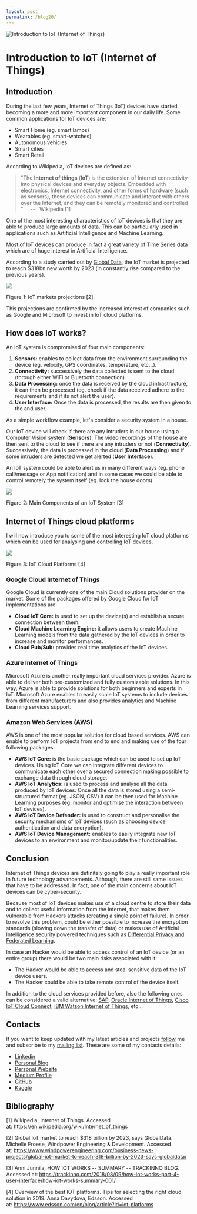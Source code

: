 ```yaml
---
layout: post
permalink: /blog20/
---
```


![Introduction to IoT (Internet of Things)](https://www.freecodecamp.org/news/content/images/size/w2000/2019/08/internet_of_things_iot.jpg)

Introduction to IoT (Internet of Things)
========================================

Introduction
------------

During the last few years, Internet of Things (IoT) devices have started becoming a more and more important component in our daily life. Some common applications for IoT devices are:

-   Smart Home (eg. smart lamps)
-   Wearables (eg. smart-watches)
-   Autonomous vehicles
-   Smart cities
-   Smart Retail

According to Wikipedia, IoT devices are defined as:

> "The **Internet of things** (**IoT**) is the extension of Internet connectivity into physical devices and everyday objects. Embedded with electronics, Internet connectivity, and other forms of hardware (such as sensors), these devices can communicate and interact with others over the Internet, and they can be remotely monitored and controlled "                                                   --   Wikipedia [1]

One of the most interesting characteristics of IoT devices is that they are able to produce large amounts of data. This can be particularly used in applications such as Artificial Intelligence and Machine Learning.

Most of IoT devices can produce in fact a great variety of Time Series data which are of huge interest in Artificial Intelligence.

According to a study carried out by [Global Data](https://www.globaldata.com/), the IoT market is projected to reach $318bn new worth by 2023 (in constantly rise compared to the previous years).

![](https://www.freecodecamp.org/news/content/images/2019/08/IoT-grow-chart.png)

Figure 1: IoT markets projections [2].

This projections are confirmed by the increased interest of companies such as Google and Microsoft to invest in IoT cloud platforms.

How does IoT works?
-------------------

An IoT system is compromised of four main components:

1.  **Sensors:** enables to collect data from the environment surrounding the device (eg. velocity, GPS coordinates, temperature, etc...).
2.  **Connectivity:** successively the data collected is sent to the cloud (through either WiFi or Bluetooth connection).
3.  **Data Processing:** once the data is received by the cloud infrastructure, it can then be processed (eg. check if the data received adhere to the requirements and if its not alert the user).
4.  **User Interface:** Once the data is processed, the results are then given to the and user.

As a simple workflow example, let's consider a security system in a house.

Our IoT device will check if there are any intruders in our house using a Computer Vision system (**Sensors**). The video recordings of the house are then sent to the cloud to see if there are any intruders or not (**Connectivity**). Successively, the data is processed in the cloud (**Data Processing**) and if some intruders are detected we get alerted (**User Interface**).

An IoT system could be able to alert us in many different ways (eg. phone call/message or App notification) and in some cases we could be able to control remotely the system itself (eg. lock the house doors).

![](https://www.freecodecamp.org/news/content/images/2019/08/how-iot-works-summary.001.png)

Figure 2: Main Components of an IoT System [3]

Internet of Things cloud platforms
----------------------------------

I will now introduce you to some of the most interesting IoT cloud platforms which can be used for analysing and controlling IoT devices.

![](https://www.freecodecamp.org/news/content/images/2019/08/1_go7sTFOGN2fJGgYrI3E-FA.png)

Figure 3: IoT Cloud Platforms [4]

### Google Cloud Internet of Things

Google Cloud is currently one of the main Cloud solutions provider on the market. Some of the packages offered by Google Cloud for IoT implementations are:

-   **Cloud IoT Core:** is used to set up the device(s) and establish a secure connection between them.
-   **Cloud Machine Learning Engine:** it allows users to create Machine Learning models from the data gathered by the IoT devices in order to increase and monitor performances.
-   **Cloud Pub/Sub:** provides real time analytics of the IoT devices.

### Azure Internet of Things

Microsoft Azure is another really important cloud services provider. Azure is able to deliver both pre-customized and fully customizable solutions. In this way, Azure is able to provide solutions for both beginners and experts in IoT. Microsoft Azure enables to easily scale IoT systems to include devices from different manufacturers and also provides analytics and Machine Learning services support.

### Amazon Web Services (AWS)

AWS is one of the most popular solution for cloud based services. AWS can enable to perform IoT projects from end to end and making use of the four following packages:

-   **AWS IoT Core:** is the basic package which can be used to set up IoT devices. Using IoT Core we can integrate different devices to communicate each other over a secured connection making possible to exchange data through cloud storage.
-   **AWS IoT Analytics:** is used to process and analyse all the data produced by IoT devices. Once all the data is stored using a semi-structured format (eg. JSON, CSV) it can be then used for Machine Learning purposes (eg. monitor and optimise the interaction between IoT devices).
-   **AWS IoT Device Defender:** is used to construct and personalise the security mechanisms of IoT devices (such as choosing device authentication and data encryption).
-   **AWS IoT Device Management:** enables to easily integrate new IoT devices to an environment and monitor/update their functionalities.

Conclusion
----------

Internet of Things devices are definitely going to play a really important role in future technology advancements. Although, there are still same issues that have to be addressed. In fact, one of the main concerns about IoT devices can be cyber-security.

Because most of IoT devices makes use of a cloud centre to store their data and to collect useful information from the internet, that makes them vulnerable from Hackers attacks (creating a single point of failure). In order to resolve this problem, could be either possible to increase the encryption standards (slowing down the transfer of data) or makes use of Artificial Intelligence security powered techniques such as [Differential Privacy and Federated Learning](https://towardsdatascience.com/ai-differential-privacy-and-federated-learning-523146d46b85).

In case an Hacker would be able to access control of an IoT device (or an entire group) there would be two main risks associated with it:

-   The Hacker would be able to access and steal sensitive data of the IoT device users.
-   The Hacker could be able to take remote control of the device itself.

In addition to the cloud services provided before, also the following ones can be considered a valid alternative: [SAP](https://cloudplatform.sap.com/capabilities/product-info.SAP-Cloud-Platform-Internet-of-Things.48b79cfa-3d49-4a42-9249-e589696691ae.html), [Oracle Internet of Things](https://www.oracle.com/uk/internet-of-things/), [Cisco IoT Cloud Connect](https://www.cisco.com/c/en/us/solutions/service-provider/iot-cloud-connect/index.html), [IBM Watson Internet of Things](https://www.ibm.com/uk-en/internet-of-things), etc...

Contacts
--------

If you want to keep updated with my latest articles and projects [follow](https://medium.com/@pierpaoloippolito28?source=post_page---------------------------) me and subscribe to my [mailing list](http://eepurl.com/gwO-Dr?source=post_page---------------------------). These are some of my contacts details:

-   [Linkedin](https://uk.linkedin.com/in/pier-paolo-ippolito-202917146?source=post_page---------------------------)
-   [Personal Blog](https://pierpaolo28.github.io/blog/?source=post_page---------------------------)
-   [Personal Website](https://pierpaolo28.github.io/?source=post_page---------------------------)
-   [Medium Profile](https://towardsdatascience.com/@pierpaoloippolito28?source=post_page---------------------------)
-   [GitHub](https://github.com/pierpaolo28?source=post_page---------------------------)
-   [Kaggle](https://www.kaggle.com/pierpaolo28?source=post_page---------------------------)

Bibliography
------------

[1] Wikipedia, Internet of Things. Accessed at: <https://en.wikipedia.org/wiki/Internet_of_things>

[2] Global IoT market to reach $318 billion by 2023, says GlobalData. Michelle Froese, Windpower Engineering & Development. Accessed at: <https://www.windpowerengineering.com/business-news-projects/global-iot-market-to-reach-318-billion-by-2023-says-globaldata/>

[3] Anni Junnila, HOW IOT WORKS -- SUMMARY -- TRACKINNO BLOG. Accessed at: <https://trackinno.com/2018/08/09/how-iot-works-part-4-user-interface/how-iot-works-summary-001/>

[4] Overview of the best IOT platforms. Tips for selecting the right cloud solution in 2019. Anna Davydova, Edsson. Accessed at: <https://www.edsson.com/en/blog/article?id=iot-platforms>
